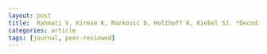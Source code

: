 ```yaml
---
layout: post
title:  Rahmati V, Kirmse K, Marković D, Holthoff K, Kiebel SJ. *Decoding of individual finger movements from surface EMG signals using vector autoregressive hierarchical hidden Markov models (VARHHMM)*. PLoS Computational Biology (2016). [doi](https://doi.org/10.1371/journal.pcbi.1004736) [pdf](http://journals.plos.org/ploscompbiol/article/file?id=10.1371/journal.pcbi.1004736&type=printable)
categories: article
tags: [journal, peer-reviewed]
---
```



